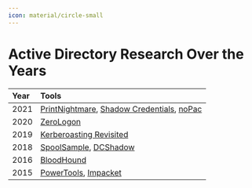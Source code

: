 ```yaml
---
icon: material/circle-small
---
```


# Active Directory Research Over the Years

| Year | Tools |
|:---|:---|
| 2021 | [PrintNightmare](https://en.wikipedia.org/wiki/PrintNightmare), [Shadow Credentials](https://posts.specterops.io/shadow-credentials-abusing-key-trust-account-mapping-for-takeover-8ee1a53566ab), [noPac](https://www.secureworks.com/blog/nopac-a-tale-of-two-vulnerabilities-that-could-end-in-ransomware) |
| 2020 | [ZeroLogon](https://www.malwarebytes.com/blog/news/2021/01/the-story-of-zerologon) |
| 2019 | [Kerberoasting Revisited](https://www.slideshare.net/harmj0y/derbycon-2019-kerberoasting-revisited) |
| 2018 | [SpoolSample](https://github.com/leechristensen/SpoolSample), [DCShadow](https://www.dcshadow.com/) |
| 2016 | [BloodHound](https://wald0.com/?p=68) |
| 2015 | [PowerTools](https://github.com/PowerShellEmpire/PowerTools/), [Impacket](https://github.com/fortra/impacket/releases?page=2) |
